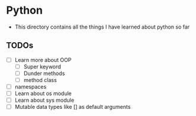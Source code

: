 # Python

- This directory contains all the things I have learned about python so far

## TODOs

- [ ] Learn more about OOP
  - [ ] Super keyword
  - [ ] Dunder methods
  - [ ] method class
- [ ] namespaces
- [ ] Learn about os module
- [ ] Learn about sys module
- [ ] Mutable data types like [] as default arguments
